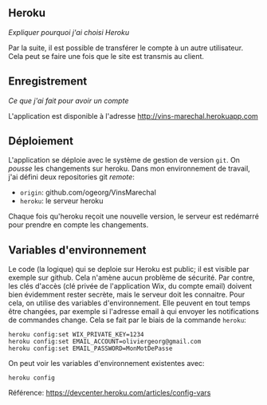 ## Heroku

*Expliquer pourquoi j'ai choisi Heroku*

Par la suite, il est possible de transférer le compte à un autre utilisateur. Cela peut se faire une fois
que le site est transmis au client.

## Enregistrement

*Ce que j'ai fait pour avoir un compte*

L'application est disponible à l'adresse <http://vins-marechal.herokuapp.com>

## Déploiement

L'application se déploie avec le système de gestion de version `git`. On *pousse* les changements sur heroku. 
Dans mon environnement de travail, j'ai défini deux repositories git *remote*:

* `origin`: github.com/ogeorg/VinsMarechal
* `heroku`: le serveur heroku

Chaque fois qu'heroku reçoit une nouvelle version, le serveur est redémarré pour prendre en compte les changements.

## Variables d'environnement

Le code (la logique) qui se deploie sur Heroku est public; il est visible par exemple sur github. 
Cela n'amène aucun problème de sécurité. Par contre, les clés d'accès (clé privée de l'application
Wix, du compte email) doivent bien évidemment rester secrète, mais le serveur doit les connaitre.
Pour cela, on utilise des variables d'environnement. Elle peuvent en tout temps être changées, par
exemple si l'adresse email à qui envoyer les notifications de commandes change. Cela se fait par le
biais de la commande `heroku`:

    heroku config:set WIX_PRIVATE_KEY=1234
    heroku config:set EMAIL_ACCOUNT=oliviergeorg@gmail.com
    heroku config:set EMAIL_PASSWORD=MonMotDePasse

On peut voir les variables d'environnement existentes avec:

    heroku config

Référence: <https://devcenter.heroku.com/articles/config-vars>
